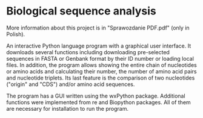 # Biological sequence analysis

More information about this project is in "Sprawozdanie PDF.pdf" (only in Polish).

An interactive Python language program with a graphical user interface. It downloads several functions including downloading pre-selected sequences in FASTA or Genbank format by their ID number or loading local files. In addition, the program allows showing the entire chain of nucleotides or amino acids and calculating their number, the number of amino acid pairs and nucleotide triplets. Its last feature is the comparison of two nucleotides ("origin" and "CDS") and/or amino acid sequences.

The program has a GUI written using the wxPython package. Additional functions were implemented from re and Biopython packages. All of them are necessary for installation to run the program.

